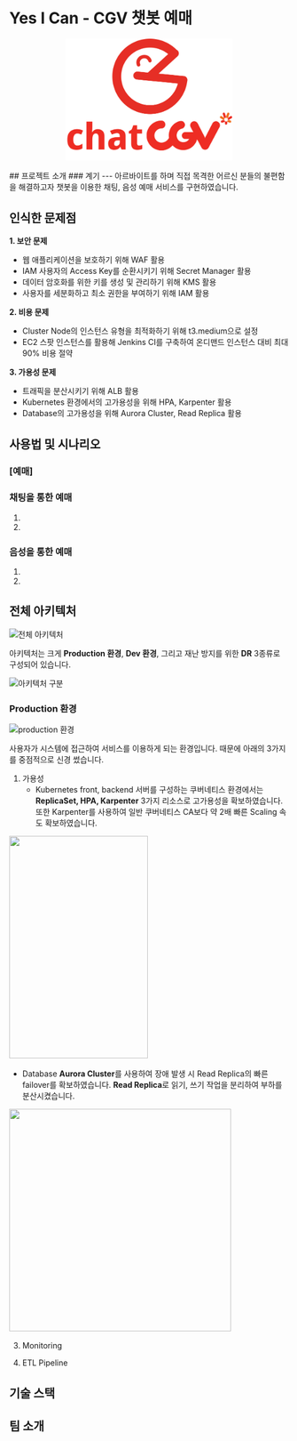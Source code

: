 # Yes I Can - CGV 챗봇 예매
<p align="center">
  <img src="images/Group 33.jpg" width="300">
</p>
## 프로젝트 소개
### 계기
---
아르바이트를 하며 직접 목격한 어르신 분들의 불편함을 해결하고자 챗봇을 이용한 채팅, 음성 예매 서비스를 구현하였습니다.

인식한 문제점
---
**1. 보안 문제**
   * 웹 애플리케이션을 보호하기 위해 WAF 활용
   * IAM 사용자의 Access Key를 순환시키기 위해 Secret Manager 활용
   * 데이터 암호화를 위한 키를 생성 및 관리하기 위해 KMS 활용
   * 사용자를 세분화하고 최소 권한을 부여하기 위해 IAM 활용
     
**2. 비용 문제**
   * Cluster Node의 인스턴스 유형을 최적화하기 위해 t3.medium으로 설정
   * EC2 스팟 인스턴스를 활용해 Jenkins CI를 구축하여 온디맨드 인스턴스 대비 최대 90% 비용 절약

**3. 가용성 문제**
   * 트래픽을 분산시키기 위해 ALB 활용
   * Kubernetes 환경에서의 고가용성을 위해 HPA, Karpenter 활용
   * Database의 고가용성을 위해 Aurora Cluster, Read Replica 활용


## 사용법 및 시나리오
### [예매]
### 채팅을 통한 예매
1.
2.

### 음성을 통한 예매
1.
2.

## 전체 아키텍처
![전체 아키텍처](images/architecture.svg)


아키텍처는 크게 **Production 환경**, **Dev 환경**, 그리고 재난 방지를 위한 **DR** 3종류로 구성되어 있습니다.

![아키텍처 구분](images/segmentations.svg)

### Production 환경
![production 환경](images/production.svg)

사용자가 시스템에 접근하여 서비스를 이용하게 되는 환경입니다. 때문에 아래의 3가지를 중점적으로 신경 썼습니다.

1. 가용성
   - Kubernetes
front, backend 서버를 구성하는 쿠버네티스 환경에서는 **ReplicaSet, HPA, Karpenter** 3가지 리소스로 고가용성을 확보하였습니다. 또한 Karpenter를 사용하여 일반 쿠버네티스 CA보다 약 2배 빠른 Scaling 속도 확보하였습니다.

<img src="https://github.com/user-attachments/assets/1d96660c-12d6-470f-9282-704024165055" width="250" height="400"/>

  - Database
**Aurora Cluster**를 사용하여 장애 발생 시 Read Replica의 빠른 failover를 확보하였습니다.
**Read Replica**로 읽기, 쓰기 작업을 분리하여 부하를 분산시켰습니다.
<img src="https://github.com/user-attachments/assets/1cd0d391-6a5e-43fc-9344-c94ccc54f860" width="400" height="400"/>


3. Monitoring

4. ETL Pipeline

## 기술 스택

## 팀 소개
